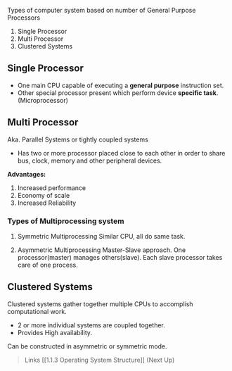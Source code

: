 
Types of computer system based on number of General Purpose Processors

1) Single Processor
2) Multi Processor 
3) Clustered Systems


## Single Processor 

* One main CPU capable of executing a **general purpose** instruction set.  
* Other special processor present which perform device **specific task**. (Microprocessor)

## Multi Processor

Aka. Parallel Systems or tightly coupled systems
* Has two or more processor placed close to each other in order to share bus, clock, memory and other peripheral devices.

**Advantages:**
1) Increased performance
2) Economy of scale
3) Increased Reliability

### Types of Multiprocessing system

1) Symmetric Multiprocessing 
	Similar CPU, all do same task.

2) Asymmetric Multiprocessing
	Master-Slave approach. One processor(master) manages others(slave). Each slave processor takes care of one process. 


## Clustered Systems

Clustered systems gather together multiple CPUs to accomplish computational work.
* 2 or more individual systems are coupled together.
* Provides High availability.

Can be constructed in asymmetric or symmetric mode.

>Links
	[[1.1.3 Operating System Structure]]  (Next Up)